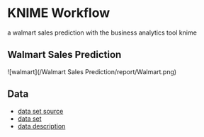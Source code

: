 # KNIME Workflow
a walmart sales prediction with the business analytics tool knime

## Walmart Sales Prediction
![walmart](/Walmart Sales Prediction/report/Walmart.png)

## Data
- [data set source](https://www.kaggle.com/datasets/yasserh/walmart-dataset)
- [data set](/data/Walmart.csv)
- [data description](/data/Table_Description.csv)
